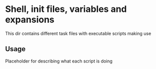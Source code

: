 # Shell, init files, variables and expansions

This dir contains different task files with executable scripts making use 

## Usage

Placeholder for describing what each script is doing

